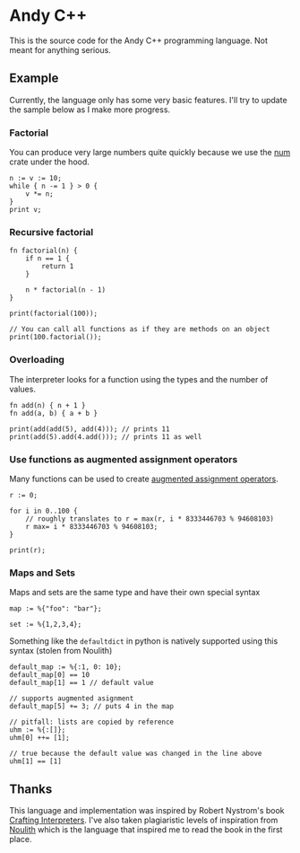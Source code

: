 # Andy C++

This is the source code for the Andy C++ programming language. Not meant for anything serious.

## Example

Currently, the language only has some very basic features. I'll try to update the sample below as I make more progress.

### Factorial

You can produce very large numbers quite quickly because we use the [num](https://docs.rs/num/latest/num/) crate under
the hood.

```ndc
n := v := 10;
while { n -= 1 } > 0 {
    v *= n;
}
print v;
```

### Recursive factorial

```ndc
fn factorial(n) {
    if n == 1 {
        return 1
    } 
    
    n * factorial(n - 1)
}

print(factorial(100));

// You can call all functions as if they are methods on an object
print(100.factorial());

```

### Overloading

The interpreter looks for a function using the types and the number of values.

```ndc
fn add(n) { n + 1 }
fn add(a, b) { a + b }

print(add(add(5), add(4))); // prints 11
print(add(5).add(4.add())); // prints 11 as well
```

### Use functions as augmented assignment operators

Many functions can be used to
create [augmented assignment operators](https://blog.vero.site/post/noulith#augmented-assignment).

```ndc
r := 0;

for i in 0..100 {
    // roughly translates to r = max(r, i * 8333446703 % 94608103)
    r max= i * 8333446703 % 94608103;
}

print(r);
```

### Maps and Sets

Maps and sets are the same type and have their own special syntax

```ndc
map := %{"foo": "bar"};

set := %{1,2,3,4};
```

Something like the `defaultdict` in python is natively supported using this syntax (stolen from Noulith)

```ndc
default_map := %{:1, 0: 10};
default_map[0] == 10
default_map[1] == 1 // default value

// supports augmented asignment
default_map[5] += 3; // puts 4 in the map

// pitfall: lists are copied by reference
uhm := %{:[]};
uhm[0] ++= [1];

// true because the default value was changed in the line above
uhm[1] == [1] 
```

## Thanks

This language and implementation was inspired by Robert Nystrom's
book [Crafting Interpreters](https://craftinginterpreters.com/). I've also taken
plagiaristic levels of inspiration from [Noulith](https://github.com/betaveros/noulith) which is the language that
inspired me to read the book in the
first place.
